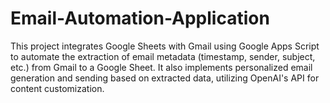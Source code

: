# Email-Automation-Application
This project integrates Google Sheets with Gmail using Google Apps Script to automate the extraction of email metadata (timestamp, sender, subject, etc.) from Gmail to a Google Sheet. It also implements personalized email generation and sending based on extracted data, utilizing OpenAI's API for content customization.
